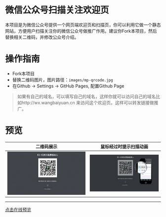 # 微信公众号扫描关注欢迎页
本项目是为微信公众号提供一个网页端欢迎页和扫描页，你可以利用它做一个静态网站，方便用户扫描关注你的微信公众号做推广作用。建议你Fork本项目，然后替换相关二维码，并修改公众号介绍。
# 操作指南
  - Fork本项目
  - 替换二维码图片，图片路径：`images/mp-qrcode.jpg`
  - 在Github -> Settings -> GitHub Pages, 配置Github Page
  > 如果有自己的域名，可以填写自己的域名，这样你就可以访问自己的域名比如http://wx.wangbaiyuan.cn 来访问这个欢迎页。这样可以转发链接做推广。
 
# 预览
二维码展示 | 鼠标经过时提示扫描动画
------------ | -------------
![扫描关注](./img/welcome.png)|![扫描关注](./img/scan.png)
----

[点击在线预览](http://wx.wangbaiyuan.cn)
